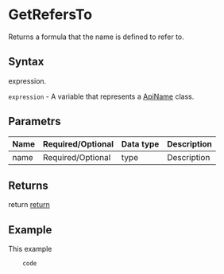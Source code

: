 # GetRefersTo

Returns a formula that the name is defined to refer to.

## Syntax

expression.

`expression` - A variable that represents a [ApiName](../ApiName.md) class.

## Parametrs

| **Name** | **Required/Optional** | **Data type** | **Description** |
| ------------- | ------------- | ------------- | ------------- |
| name | Required/Optional | type | Description |

## Returns

return
[return](todo_link)

## Example

This example

```javascript
	code
```